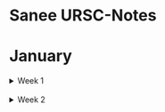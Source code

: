 # Sanee URSC-Notes

# January

<details>
  <summary>Week 1</summary>


<details>
  <summary>Day 1</summary>
    
### OSI Model

* The 7 layers of CNN.

![1](https://github.com/saneeaman9/URSC-Notes/assets/75088597/5ed6e4af-d526-4a43-9339-347de351870f)


* Physical layer: This is the lowest layer that deals with the physical transmission of the data bits. It also handles bit synchronization, bit rate control, physical topologies, and transmission modes.

* Data link layer: This layer is responsible for the node-to-node delivery of the data frames. It also handles framing, error detection, error correction, and media access control.

* Network layer: This layer is responsible for routing the data packets across different networks. It also handles addressing, fragmentation, reassembly, and logical network topology.

* Transport layer: This layer ensures reliable and error-free data transmission between the source and destination. It provides services such as segmentation, reassembly, flow control, congestion control, and error detection and correction.

* Session layer: This layer establishes, maintains, and terminates the sessions between different applications. It also manages the synchronization, dialogue control, and recovery of data exchange.

* Presentation layer: This layer is responsible for translating the data between different formats, such as ASCII, EBCDIC, JPEG, etc. It also handles compression, decompression, encryption, and decryption of data4.

* Application layer: This is the topmost layer that interacts with the user applications, such as web browsers, email clients, etc. It provides services such as data formatting, encryption, authentication, and file transfer.



</details>
<details>
  <summary>Day 2</summary>

</details>
</details>

<br/>

<details>
  <summary>Week 2</summary>
<br/>
<details>
  <summary>Day 1</summary>

  * Tried to run Hello World on [ZCU102](https://docs.xilinx.com/v/u/en-US/ug1182-zcu102-eval-bd) evaluation kit.

  * Got familiar with vitis ai and attempted to run hello world.
  
  -> [Hello world video using Xilinx Zynq, Vivado 2020, and Vitis
](https://www.youtube.com/watch?v=Mb-cStd4Tqs)

  -> [Xillinx Vitis Introduction| Hello World with Vitis
](https://www.youtube.com/watch?v=LU9hP7KLDgE&t=452s)

 -> [FSBL Generation](https://www.css-techhelp.com/post/fsbl-creation-and-source-debug-in-xilinx-vitis-2019-2)
</details>


</details>

